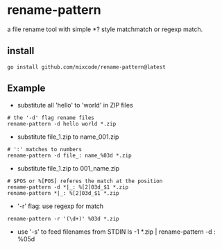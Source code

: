 
# rename-pattern

a file rename tool with simple \*? style matchmatch or regexp match.

## install
```
go install github.com/mixcode/rename-pattern@latest
```


## Example

* substitute all 'hello' to 'world' in ZIP files
```
# the '-d' flag rename files
rename-pattern -d hello world *.zip
```

* substitute file\_1.zip to name\_001.zip
```
# ':' matches to numbers
rename-pattern -d file_: name_%03d *.zip
```

* substitute file\_1.zip to 001\_name.zip
```
# $POS or %[POS] referes the match at the position
rename-pattern -d *|_: %[2]03d_$1 *.zip
rename-pattern *|_: %[2]03d_$1 *.zip
```

* '-r' flag: use regexp for match
```
rename-pattern -r '(\d+)' %03d *.zip
```

* use '-s' to feed filenames from STDIN
ls -1 \*.zip | rename-pattern -d : %05d


